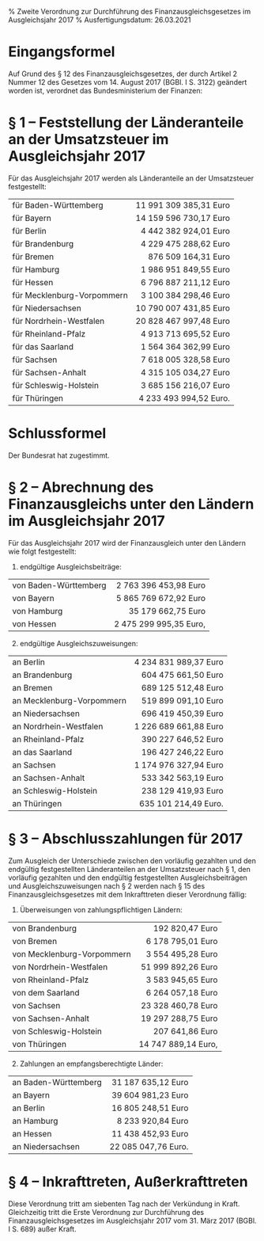 % Zweite Verordnung zur Durchführung des Finanzausgleichsgesetzes im Ausgleichsjahr 2017
% Ausfertigungsdatum: 26.03.2021
 
# Eingangsformel

Auf Grund des § 12 des Finanzausgleichsgesetzes, der durch Artikel 2 Nummer 12 des Gesetzes vom 14. August 2017 (BGBl. I S. 3122) geändert worden ist, verordnet das Bundesministerium der Finanzen:

# § 1 – Feststellung der Länderanteile an der Umsatzsteuer im Ausgleichsjahr 2017

Für das Ausgleichsjahr 2017 werden als Länderanteile an der Umsatzsteuer festgestellt:

|                            |                        |
|----------------------------|-----------------------:|
| für Baden-Württemberg      | 11 991 309 385,31 Euro |
| für Bayern                 | 14 159 596 730,17 Euro |
| für Berlin                 |  4 442 382 924,01 Euro |
| für Brandenburg            |  4 229 475 288,62 Euro |
| für Bremen                 |    876 509 164,31 Euro |
| für Hamburg                |  1 986 951 849,55 Euro |
| für Hessen                 |  6 796 887 211,12 Euro |
| für Mecklenburg-Vorpommern |  3 100 384 298,46 Euro |
| für Niedersachsen          | 10 790 007 431,85 Euro |
| für Nordrhein-Westfalen    | 20 828 467 997,48 Euro |
| für Rheinland-Pfalz        |  4 913 713 695,52 Euro |
| für das Saarland           |  1 564 364 362,99 Euro |
| für Sachsen                |  7 618 005 328,58 Euro |
| für Sachsen-Anhalt         |  4 315 105 034,27 Euro |
| für Schleswig-Holstein     |  3 685 156 216,07 Euro |
| für Thüringen              | 4 233 493 994,52 Euro. |

# Schlussformel

Der Bundesrat hat zugestimmt.

# § 2 – Abrechnung des Finanzausgleichs unter den Ländern im Ausgleichsjahr 2017

Für das Ausgleichsjahr 2017 wird der Finanzausgleich unter den Ländern wie folgt festgestellt:

1. endgültige Ausgleichsbeiträge:

|                       |                        |
|-----------------------|-----------------------:|
| von Baden-Württemberg |  2 763 396 453,98 Euro |
| von Bayern            |  5 865 769 672,92 Euro |
| von Hamburg           |     35 179 662,75 Euro |
| von Hessen            | 2 475 299 995,35 Euro, |

2. endgültige Ausgleichszuweisungen:

|                           |                       |
|---------------------------|----------------------:|
| an Berlin                 | 4 234 831 989,37 Euro |
| an Brandenburg            |   604 475 661,50 Euro |
| an Bremen                 |   689 125 512,48 Euro |
| an Mecklenburg-Vorpommern |   519 899 091,10 Euro |
| an Niedersachsen          |   696 419 450,39 Euro |
| an Nordrhein-Westfalen    | 1 226 689 661,88 Euro |
| an Rheinland-Pfalz        |   390 227 646,52 Euro |
| an das Saarland           |   196 427 246,22 Euro |
| an Sachsen                | 1 174 976 327,94 Euro |
| an Sachsen-Anhalt         |   533 342 563,19 Euro |
| an Schleswig-Holstein     |   238 129 419,93 Euro |
| an Thüringen              |  635 101 214,49 Euro. |

# § 3 – Abschlusszahlungen für 2017

Zum Ausgleich der Unterschiede zwischen den vorläufig gezahlten und den endgültig festgestellten Länderanteilen an der Umsatzsteuer nach § 1, den vorläufig gezahlten und den endgültig festgestellten Ausgleichsbeiträgen und Ausgleichszuweisungen nach § 2 werden nach § 15 des Finanzausgleichsgesetzes mit dem Inkrafttreten dieser Verordnung fällig:

1. Überweisungen von zahlungspflichtigen Ländern:

|                            |                     |
|----------------------------|--------------------:|
| von Brandenburg            |     192 820,47 Euro |
| von Bremen                 |   6 178 795,01 Euro |
| von Mecklenburg-Vorpommern |   3 554 495,28 Euro |
| von Nordrhein-Westfalen    |  51 999 892,26 Euro |
| von Rheinland-Pfalz        |   3 583 945,65 Euro |
| von dem Saarland           |   6 264 057,18 Euro |
| von Sachsen                |  23 328 460,78 Euro |
| von Sachsen-Anhalt         |  19 297 288,75 Euro |
| von Schleswig-Holstein     |     207 641,86 Euro |
| von Thüringen              | 14 747 889,14 Euro, |

2. Zahlungen an empfangsberechtigte Länder:

|                      |                     |
|----------------------|--------------------:|
| an Baden-Württemberg |  31 187 635,12 Euro |
| an Bayern            |  39 604 981,23 Euro |
| an Berlin            |  16 805 248,51 Euro |
| an Hamburg           |   8 233 920,84 Euro |
| an Hessen            |  11 438 452,93 Euro |
| an Niedersachsen     | 22 085 047,76 Euro. |

# § 4 – Inkrafttreten, Außerkrafttreten

Diese Verordnung tritt am siebenten Tag nach der Verkündung in Kraft. Gleichzeitig tritt die Erste Verordnung zur Durchführung des Finanzausgleichsgesetzes im Ausgleichsjahr 2017 vom 31. März 2017 (BGBl. I S. 689) außer Kraft.
